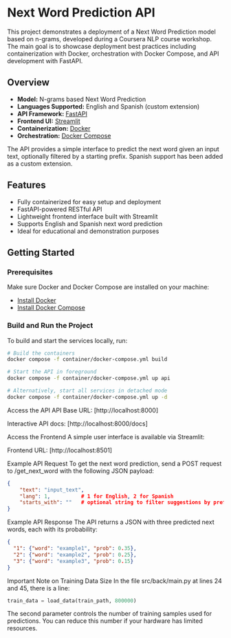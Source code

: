 # Next Word Prediction API

This project demonstrates a deployment of a Next Word Prediction model based on n-grams, developed during a Coursera NLP course workshop. The main goal is to showcase deployment best practices including containerization with Docker, orchestration with Docker Compose, and API development with FastAPI.

## Overview

- **Model:** N-grams based Next Word Prediction  
- **Languages Supported:** English and Spanish (custom extension)  
- **API Framework:** [FastAPI](https://fastapi.tiangolo.com/)  
- **Frontend UI:** [Streamlit](https://streamlit.io/)  
- **Containerization:** [Docker](https://www.docker.com/)  
- **Orchestration:** [Docker Compose](https://docs.docker.com/compose/)  

The API provides a simple interface to predict the next word given an input text, optionally filtered by a starting prefix. Spanish support has been added as a custom extension.

## Features

- Fully containerized for easy setup and deployment  
- FastAPI-powered RESTful API  
- Lightweight frontend interface built with Streamlit  
- Supports English and Spanish next word prediction  
- Ideal for educational and demonstration purposes  

## Getting Started

### Prerequisites

Make sure Docker and Docker Compose are installed on your machine:

- [Install Docker](https://docs.docker.com/get-docker/)  
- [Install Docker Compose](https://docs.docker.com/compose/install/)  

### Build and Run the Project

To build and start the services locally, run:

```bash
# Build the containers
docker compose -f container/docker-compose.yml build

# Start the API in foreground
docker compose -f container/docker-compose.yml up api

# Alternatively, start all services in detached mode
docker compose -f container/docker-compose.yml up -d
```

Access the API
API Base URL: [http://localhost:8000]

Interactive API docs: [http://localhost:8000/docs]

Access the Frontend
A simple user interface is available via Streamlit:

Frontend URL: [http://localhost:8501]

Example API Request
To get the next word prediction, send a POST request to /get_next_word with the following JSON payload:
```json
{
    "text": "input_text",
    "lang": 1,          # 1 for English, 2 for Spanish
    "starts_with": ""   # optional string to filter suggestions by prefix
}
```
Example API Response
The API returns a JSON with three predicted next words, each with its probability:

```json
{
  "1": {"word": "example1", "prob": 0.35},
  "2": {"word": "example2", "prob": 0.25},
  "3": {"word": "example3", "prob": 0.15}
}
```

Important Note on Training Data Size
In the file src/back/main.py at lines 24 and 45, there is a line:

```python
train_data = load_data(train_path, 800000)
```
The second parameter controls the number of training samples used for predictions. You can reduce this number if your hardware has limited resources.